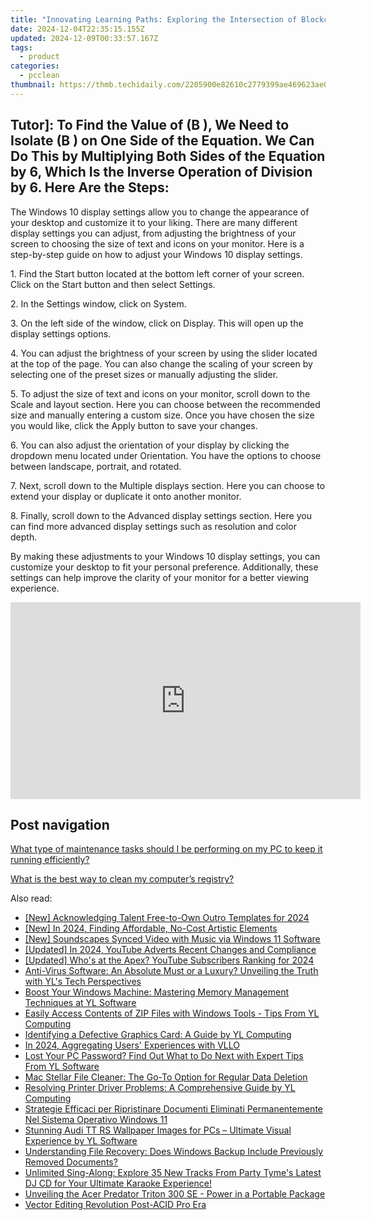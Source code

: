 ```yaml
---
title: "Innovating Learning Paths: Exploring the Intersection of Blockchain and AI in Modern EdTech by Frobots, YL's Latest Breakthrough"
date: 2024-12-04T22:35:15.155Z
updated: 2024-12-09T00:33:57.167Z
tags:
  - product
categories:
  - pcclean
thumbnail: https://thmb.techidaily.com/2205900e82610c2779399ae469623ae027920f8a8a6cd21a0ae3357ed65bdbc2.jpg
---
```


## Tutor]: To Find the Value of \(B \), We Need to Isolate \(B \) on One Side of the Equation. We Can Do This by Multiplying Both Sides of the Equation by 6, Which Is the Inverse Operation of Division by 6. Here Are the Steps:

The Windows 10 display settings allow you to change the appearance of your desktop and customize it to your liking. There are many different display settings you can adjust, from adjusting the brightness of your screen to choosing the size of text and icons on your monitor. Here is a step-by-step guide on how to adjust your Windows 10 display settings. 

1\. Find the Start button located at the bottom left corner of your screen. Click on the Start button and then select Settings.

2\. In the Settings window, click on System.

3\. On the left side of the window, click on Display. This will open up the display settings options. 

4\. You can adjust the brightness of your screen by using the slider located at the top of the page. You can also change the scaling of your screen by selecting one of the preset sizes or manually adjusting the slider.

5\. To adjust the size of text and icons on your monitor, scroll down to the Scale and layout section. Here you can choose between the recommended size and manually entering a custom size. Once you have chosen the size you would like, click the Apply button to save your changes.

6\. You can also adjust the orientation of your display by clicking the dropdown menu located under Orientation. You have the options to choose between landscape, portrait, and rotated.

7\. Next, scroll down to the Multiple displays section. Here you can choose to extend your display or duplicate it onto another monitor.

8\. Finally, scroll down to the Advanced display settings section. Here you can find more advanced display settings such as resolution and color depth. 

By making these adjustments to your Windows 10 display settings, you can customize your desktop to fit your personal preference. Additionally, these settings can help improve the clarity of your monitor for a better viewing experience.

<!-- affiliate ads begin -->
<iframe width="560" height="315" src="https://www.youtube.com/embed/zXUt81WsQpI?si=W3DKIAsa2-qbGadJ" title="YouTube video player" frameborder="0" allow="accelerometer; autoplay; clipboard-write; encrypted-media; gyroscope; picture-in-picture; web-share" referrerpolicy="strict-origin-when-cross-origin" allowfullscreen></iframe>
<!-- affiliate ads end -->

## Post navigation

[What type of maintenance tasks should I be performing on my PC to keep it running efficiently?](https://tools.techidaily.com/pcclean/products/)

[What is the best way to clean my computer’s registry?](https://tools.techidaily.com/pcclean/products/)

<ins class="adsbygoogle"
     style="display:block"
     data-ad-format="autorelaxed"
     data-ad-client="ca-pub-7571918770474297"
     data-ad-slot="1223367746"></ins>

<ins class="adsbygoogle"
     style="display:block"
     data-ad-client="ca-pub-7571918770474297"
     data-ad-slot="8358498916"
     data-ad-format="auto"
     data-full-width-responsive="true"></ins>

<span class="atpl-alsoreadstyle">Also read:</span>
<div><ul>
<li><a href="https://article-tips.techidaily.com/new-acknowledging-talent-free-to-own-outro-templates-for-2024/"><u>[New] Acknowledging Talent Free-to-Own Outro Templates for 2024</u></a></li>
<li><a href="https://article-tips.techidaily.com/new-in-2024-finding-affordable-no-cost-artistic-elements/"><u>[New] In 2024, Finding Affordable, No-Cost Artistic Elements</u></a></li>
<li><a href="https://extra-guidance.techidaily.com/new-soundscapes-synced-video-with-music-via-windows-11-software/"><u>[New] Soundscapes Synced Video with Music via Windows 11 Software</u></a></li>
<li><a href="https://youtube-web.techidaily.com/ed-in-2024-youtube-adverts-recent-changes-and-compliance/"><u>[Updated] In 2024, YouTube Adverts Recent Changes and Compliance</u></a></li>
<li><a href="https://youtube-lab.techidaily.com/ed-whos-at-the-apex-youtube-subscribers-ranking-for-2024/"><u>[Updated] Who's at the Apex? YouTube Subscribers Ranking for 2024</u></a></li>
<li><a href="https://discover-fantastic.techidaily.com/anti-virus-software-an-absolute-must-or-a-luxury-unveiling-the-truth-with-yls-tech-perspectives/"><u>Anti-Virus Software: An Absolute Must or a Luxury? Unveiling the Truth with YL's Tech Perspectives</u></a></li>
<li><a href="https://discover-fantastic.techidaily.com/boost-your-windows-machine-mastering-memory-management-techniques-at-yl-software/"><u>Boost Your Windows Machine: Mastering Memory Management Techniques at YL Software</u></a></li>
<li><a href="https://discover-fantastic.techidaily.com/easily-access-contents-of-zip-files-with-windows-tools-tips-from-yl-computing/"><u>Easily Access Contents of ZIP Files with Windows Tools - Tips From YL Computing</u></a></li>
<li><a href="https://discover-fantastic.techidaily.com/identifying-a-defective-graphics-card-a-guide-by-yl-computing/"><u>Identifying a Defective Graphics Card: A Guide by YL Computing</u></a></li>
<li><a href="https://extra-hints.techidaily.com/in-2024-aggregating-users-experiences-with-vllo/"><u>In 2024, Aggregating Users' Experiences with VLLO</u></a></li>
<li><a href="https://discover-fantastic.techidaily.com/lost-your-pc-password-find-out-what-to-do-next-with-expert-tips-from-yl-software/"><u>Lost Your PC Password? Find Out What to Do Next with Expert Tips From YL Software</u></a></li>
<li><a href="https://data-safeguard.techidaily.com/mac-stellar-file-cleaner-the-go-to-option-for-regular-data-deletion/"><u>Mac Stellar File Cleaner: The Go-To Option for Regular Data Deletion</u></a></li>
<li><a href="https://discover-fantastic.techidaily.com/resolving-printer-driver-problems-a-comprehensive-guide-by-yl-computing/"><u>Resolving Printer Driver Problems: A Comprehensive Guide by YL Computing</u></a></li>
<li><a href="https://fox-where.techidaily.com/strategie-efficaci-per-ripristinare-documenti-eliminati-permanentemente-nel-sistema-operativo-windows-11/"><u>Strategie Efficaci per Ripristinare Documenti Eliminati Permanentemente Nel Sistema Operativo Windows 11</u></a></li>
<li><a href="https://discover-fantastic.techidaily.com/stunning-audi-tt-rs-wallpaper-images-for-pcs-ultimate-visual-experience-by-yl-software/"><u>Stunning Audi TT RS Wallpaper Images for PCs – Ultimate Visual Experience by YL Software</u></a></li>
<li><a href="https://discover-fantastic.techidaily.com/understanding-file-recovery-does-windows-backup-include-previously-removed-documents/"><u>Understanding File Recovery: Does Windows Backup Include Previously Removed Documents?</u></a></li>
<li><a href="https://discover-fantastic.techidaily.com/unlimited-sing-along-explore-35-new-tracks-from-party-tymes-latest-dj-cd-for-your-ultimate-karaoke-experience/"><u>Unlimited Sing-Along: Explore 35 New Tracks From Party Tyme's Latest DJ CD for Your Ultimate Karaoke Experience!</u></a></li>
<li><a href="https://buynow-tips.techidaily.com/unveiling-the-acer-predator-triton-300-se-power-in-a-portable-package/"><u>Unveiling the Acer Predator Triton 300 SE - Power in a Portable Package</u></a></li>
<li><a href="https://extra-information.techidaily.com/vector-editing-revolution-post-acid-pro-era/"><u>Vector Editing Revolution Post-ACID Pro Era</u></a></li>
</ul></div>

